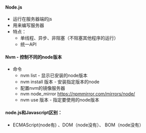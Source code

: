 #### Node.js
* 运行在服务器端的js
* 用来编写服务器
* 特点：
  * 单线程、异步、非阻塞（不阻塞其他程序的运行）
  * 统一API

#### Nvm - 控制不同的node版本
* 命令
  * nvm list - 显示已安装的node版本
  * nvm install 版本 - 安装指定版本的node
  * 配置nvm的镜像服务器
  * nvm node_mirror https://npmmirror.com/mirrors/node/
  * nvm use 版本 - 指定要使用的node版本

#### node.js和Javascript区别：
* ECMAScript(node有) 、DOM（node没有）、 BOM（node没有）

